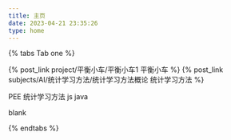 ```yaml
---
title: 主页
date: 2023-04-21 23:35:26
type: home
---
```

{% tabs Tab one %}
<!-- tab doing@battery-2 -->
{% post_link project/平衡小车/平衡小车1 平衡小车 %}
{% post_link subjects/AI/统计学习方法/统计学习方法概论 统计学习方法 %}
<!-- endtab -->
<!-- tab to do@battery-empty -->
PEE
统计学习方法
js
java
<!-- endtab -->
<!-- tab done@battery-full -->
blank
<!-- endtab -->
{% endtabs %}
